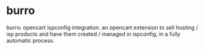 burro
=====

burro: opencart ispconfig integration. an opencart extension to sell hosting / isp products and have them created / managed in ispconfig, in a fully automatic process.
